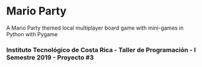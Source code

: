 # Mario Party
A Mario Party themed local multiplayer board game with mini-games in Python with Pygame

### Instituto Tecnológico de Costa Rica - Taller de Programación - I Semestre 2019 - Proyecto #3

